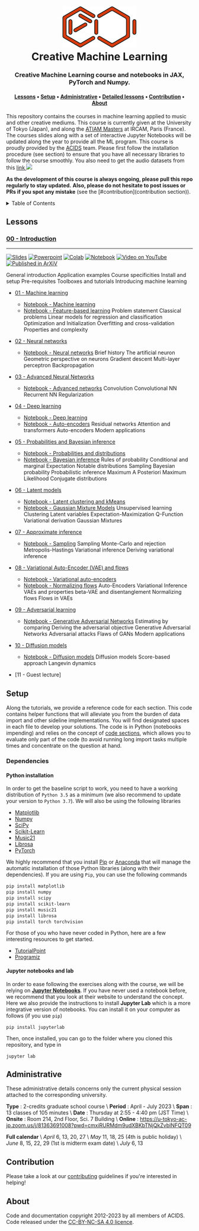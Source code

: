 <div align="center">
<h1>
  <br>
  <a href="http://acids.ircam.fr"><img src="images/logo_acids.png" alt="ACIDS" width="200"></a>
  <br>
  Creative Machine Learning
  <br>
</h1>

<h3>Creative Machine Learning course and notebooks in JAX, PyTorch and Numpy.</h3>

<h4>
  <a href="#lessons">Lessons</a> •
  <a href="#setup">Setup</a> •
  <a href="#administrative">Administrative</a> •
  <a href="#details">Detailed lessons</a> •
  <a href="#contribution">Contribution</a> •
  <a href="#about">About</a>
</h4>
</div>

This repository contains the courses in machine learning applied to music and other creative mediums.
This course is currently given at the University of Tokyo (Japan), and along the [ATIAM Masters](http://atiam.ircam.fr) at IRCAM, Paris (France). 
The courses slides along with a set of interactive Jupyter Notebooks will be updated along the year to provide all the ML program.
This course is proudly provided by the <a href="http://acids.ircam.fr" target="_blank">ACIDS</a> team.
Please first follow the installation procedure (see section) to ensure that you have all necessary libraries to follow the course smoothly. 
You also need to get the audio datasets from this [link ![](../images/file.png)](https://nubo.ircam.fr/index.php/s/oRHRMCYNDXc5cWJ)   

**As the development of this course is always ongoing, please pull this repo regularly to stay updated.**
**Also, please do not hesitate to post issues or PRs if you spot any mistake** (see the [#contribution](contribution section)).

<details>
  <summary>Table of Contents</summary>
  <ol>
    <li> <a href="#lessons">Lessons</a> </li>
    <li>
      <a href="#projects"> ➤ Projects</a>
      <ul>
        <li><a href="#preprocessed-data">Pre-processed data</a></li>
        <li><a href="#statistical-feature">Statistical feature</a></li>
        <li><a href="#topological-feature">Topological feature</a></li>
      </ul>
    </li>
    <li> <a href="#adminiistrative">Datasets</a> </li>
    <li> <a href="#details">Detailed lessons</a> </li>
    <li> <a href="#contribution">Contribution</a> </li>
    <li> <a href="#about">About</a> </li>
  </ol>
</details>


## Lessons

### [00 - Introduction](00_introduction.pdf)
---
[![Slides](https://img.shields.io/badge/Slides-online-7DA416.svg?style=flat-square&logo=googledrive)](https://github.com/acids-ircam/ddsp_pytorch) 
[![Powerpoint](https://img.shields.io/badge/Slides-download-167DA4.svg?style=flat-square&logo=files)](https://github.com/acids-ircam/ddsp_pytorch) 
[![Colab](https://img.shields.io/badge/Notebook-collab-7DA416.svg?style=flat-square&logo=googlecolab)](https://arxiv.org/abs/2001.04643) 
[![Notebook](https://img.shields.io/badge/Notebook-download-167DA4.svg?style=flat-square&logo=jupyter)](https://github.com/acids-ircam/ddsp_pytorch) 
[![Video on YouTube](https://img.shields.io/badge/Video-None-7D1616.svg?style=flat-square&logo=Youtube)]()
[![Published in ArXiV](https://img.shields.io/badge/Paper-None-7D1616.svg?style=flat-square&logo=arXiv)](https://arxiv.org/abs/2001.04643) 

General introduction
Application examples
Course specificities
Install and setup
Pre-requisites
Toolboxes and tutorials
Introducing machine learning

- [01 - Machine learning](01_machine_learning.pdf)
    - [Notebook - Machine learning](01a_machine_learning.ipynb)
    - [Notebook - Feature-based learning](01b_feature_based_learning.ipynb)
Problem statement
Classical problems
Linear models for regression and classification
Optimization and Initialization
Overfitting and cross-validation
Properties and complexity

- [02 - Neural networks](02_neural_networks.pdf)
    - [Notebook - Neural networks](02_neural_networks.ipynb)
Brief history
The artificial neuron
Geometric perspective on neurons
Gradient descent
Multi-layer perceptron
Backpropagation

- [03 - Advanced Neural Networks](03_advanced_networks.pdf)
    - [Notebook - Advanced networks](03_advanced_networks.ipynb)
Convolution
Convolutional NN
Recurrent NN
Regularization

- [04 - Deep learning](04_deep_learning.pdf)
    - [Notebook - Deep learning](04a_deep_learning.ipynb)
    - [Notebook - Auto-encoders](04b_auto_encoders.ipynb)
Residual networks
Attention and transformers
Auto-encoders
Modern applications

- [05 - Probabilities and Bayesian inference](04_probabilities_bayesian.pdf)
    - [Notebook - Probabilities and distributions](05a_probabilities.ipynb)
    - [Notebook - Bayesian inference](05b_bayesian_inference.ipynb)
Rules of probability
Conditional and marginal
Expectation
Notable distributions
Sampling
Bayesian probability
Probabilistic inference
Maximum A Posteriori
Maximum Likelihood
Conjugate distributions
    
- [06 - Latent models](06_latent_expectation_maximization.pdf)
    - [Notebook - Latent clustering and kMeans](06a_latent_models.ipynb)
    - [Notebook - Gaussian Mixture Models](06b_gaussian_mixture_models.ipynb)
Unsupervised learning
Clustering
Latent variables
Expectation-Maximization
Q-Function
Variational derivation
Gaussian Mixtures

- [07 - Approximate inference](07a_approximate_inference.ipynb)
    - [Notebook - Sampling](07b_sampling_mcmc.ipynb)
Sampling
Monte-Carlo and rejection
Metropolis-Hastings
Variational inference
Deriving variational inference
    
- [08 - Variational Auto-Encoder (VAE) and flows](08_variational_ae_flows.pdf)
    - [Notebook - Variational auto-encoders](08a_variational_auto_encoders.ipynb)
    - [Notebook - Normalizing flows](08b_normalizing_flows.ipynb)
Auto-Encoders
Variational Inference
VAEs and properties
beta-VAE and disentanglement
Normalizing flows
Flows in VAEs
    
- [09 - Adversarial learning](09_adversarial_learning.pdf)
    - [Notebook - Generative Adversarial Networks](09a_generative_adversarial_network.ipynb)
Estimating by comparing
Deriving the adversarial objective
Generative Adversarial Networks
Adversarial attacks
Flaws of GANs
Modern applications

- [10 - Diffusion models](10_diffusion_models.pdf)
    - [Notebook - Diffusion models](10a_diffusion_models.ipynb)
Diffusion models
Score-based approach
Langevin dynamics

- [11 - Guest lecture]

## Setup

Along the tutorials, we provide a reference code for each section. 
This code contains helper functions that will alleviate you from the burden of data import and other sideline implementations. 
You will find designated spaces in each file to develop your solutions. 
The code is in Python (notebooks impending) and relies on the concept of [code sections](https://fr.mathworks.com/help/matlab/matlab_prog/run-sections-of-programs.html),
 which allows you to evaluate only part of the code (to avoid running long import tasks multiple times and concentrate on the question at hand.

### Dependencies

#### Python installation

In order to get the baseline script to work, you need to have a working distribution of `Python 3.5` as a minimum (we also recommend to update your version to `Python 3.7`). We will also be using the following libraries

- [Matplotlib](https://matplotlib.org/)
- [Numpy](https://numpy.org/)
- [SciPy](https://www.scipy.org/)
- [Scikit-Learn](https://scikit-learn.org/)
- [Music21](http://web.mit.edu/music21/)
- [Librosa](http://librosa.github.io/librosa/index.html)
- [PyTorch](https://pytorch.org/)

We highly recommend that you install [Pip](https://pypi.python.org/pypi/pip/) or [Anaconda](https://www.anaconda.com/download/) that will manage the automatic installation of those Python libraries (along with their dependencies). If you are using `Pip`, you can use the following commands

```
pip install matplotlib
pip install numpy
pip install scipy
pip install scikit-learn
pip install music21
pip install librosa
pip install torch torchvision
```

For those of you who have never coded in Python, here are a few interesting resources to get started.

- [TutorialPoint](https://www.tutorialspoint.com/python/)
- [Programiz](https://www.programiz.com/python-programming)

#### Jupyter notebooks and lab

In order to ease following the exercises along with the course, we will be relying on [**Jupyter Notebooks**](https://jupyter.org/). If you have never used a notebook before, we recommend that you look at their website to understand the concept. Here we also provide the instructions to install **Jupyter Lab** which is a more integrative version of notebooks. You can install it on your computer as follows (if you use `pip`)

```
pip install jupyterlab
```

Then, once installed, you can go to the folder where you cloned this repository, and type in

```
jupyter lab
```


## Administrative 

These administrative details concerns only the current physical session attached to the corresponding university.

**Type**   : 2-credits graduate school course  \\
**Period** : April - July 2023 \\
**Span**   : 13 classes of 105 minutes \\
**Date**   : Thursday at 2:55 - 4:40 pm (JST Time) \\
**Onsite** : Room 214, 2nd Floor, Sci. 7 Building \\
**Online** : https://u-tokyo-ac-jp.zoom.us/j/81363691008?pwd=cmxiRURMdm9udXBKbTNjQkZvblNFQT09

**Full calendar** \\
_April_  6, 13, 20, 27 \\
_May_    11, 18, 25 (4th is public holiday) \\
_June_   8, 15, 22, 29 (1st is midterm exam date) \\
_July_   6, 13


## Contribution

Please take a look at our [contributing](CONTRIBUTING.md) guidelines if you're interested in helping!

## About

Code and documentation copyright 2012-2023 by all members of ACIDS. Code released under the [CC-BY-NC-SA 4.0 licence](https://creativecommons.org/licenses/by-nc-sa/4.0/).
